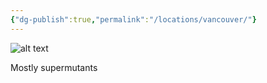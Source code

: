 ```yaml
---
{"dg-publish":true,"permalink":"/locations/vancouver/"}
---
```



![alt text](<../assets/images/Fallout Vancouver Concept.png>)

Mostly supermutants

